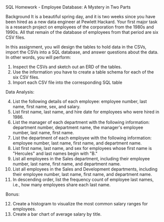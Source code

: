 SQL Homework - Employee Database: A Mystery in Two Parts


Background
It is a beautiful spring day, and it is two weeks since you have been hired as a new data engineer at Pewlett Hackard. Your first major task is a research project on employees of the corporation from the 1980s and 1990s. All that remain of the database of employees from that period are six CSV files.

In this assignment, you will design the tables to hold data in the CSVs, import the CSVs into a SQL database, and answer questions about the data. In other words, you will perform:

1. Inspect the CSVs and sketch out an ERD of the tables. 
2. Use the information you have to create a table schema for each of the six CSV files.
3. Import each CSV file into the corresponding SQL table

Data Analysis: 

4. List the following details of each employee: employee number, last name, first name, sex, and salary.
5. List first name, last name, and hire date for employees who were hired in 1986.
6. List the manager of each department with the following information: department number, department name, the manager's employee number, last name, first name.
7. List the department of each employee with the following information: employee number, last name, first name, and department name.
8. List first name, last name, and sex for employees whose first name is "Hercules" and last names begin with "B."
9. List all employees in the Sales department, including their employee number, last name, first name, and department name.
10. List all employees in the Sales and Development departments, including their employee number, last name, first name, and department name.
11. In descending order, list the frequency count of employee last names, i.e., how many employees share each last name.

Bonus: 

12. Create a histogram to visualize the most common salary ranges for employees.
13. Create a bar chart of average salary by title.
